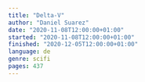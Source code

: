 ```yaml
---
title: "Delta-V"
author: "Daniel Suarez"
date: "2020-11-08T12:00:00+01:00"
started: "2020-11-08T12:00:00+01:00"
finished: "2020-12-05T12:00:00+01:00"
language: de
genre: scifi
pages: 437
---
```

